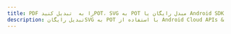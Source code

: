 ---title: PDF را به  تبدیل کنیدPOT، SVG به POT مبدل رایگان یا Android SDKdescription: تبدیل رایگانSVG به POT با استفاده از Android Cloud APIs & SDK همچنین اسناد PDF را در Cloud ایجاد، ویرایش و رندر کنید.---